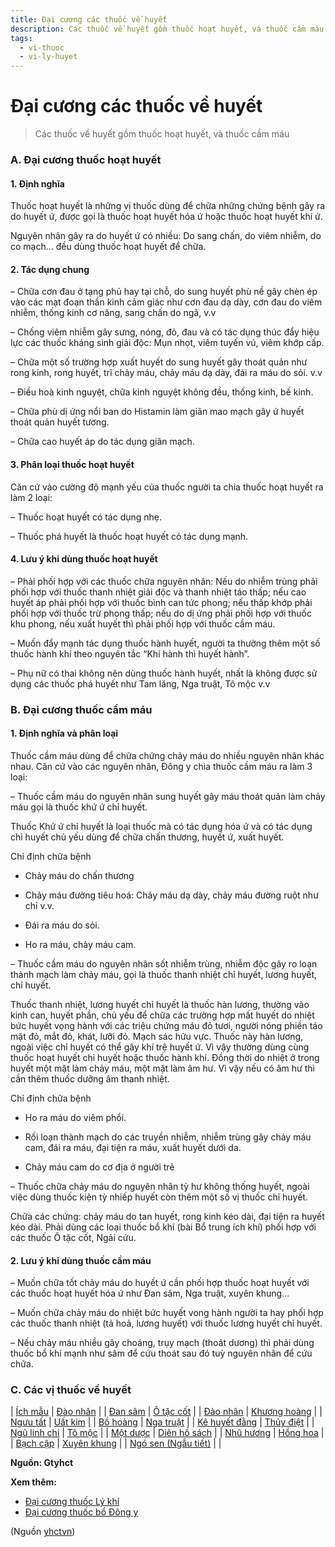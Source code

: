 ```yaml
---
title: Đại cương các thuốc về huyết
description: Các thuốc về huyết gồm thuốc hoạt huyết, và thuốc cầm máu
tags:
  - vi-thuoc
  - vi-ly-huyet
---
```


# Đại cương các thuốc về huyết 

> Các thuốc về huyết gồm thuốc hoạt huyết, và thuốc cầm máu

### A. Đại cương thuốc hoạt huyết

#### 1. Định nghĩa

Thuốc hoạt huyết là những vị thuốc dùng để chữa những chứng bệnh gây ra do huyết ứ, được gọi là thuốc hoạt huyết hóa ứ hoặc thuốc hoạt huyết khí ứ.

Nguyên nhân gây ra do huyết ứ có nhiều: Do sang chấn, do viêm nhiễm, do co mạch… đều dùng thuốc hoạt huyết để chữa.

#### 2. Tác dụng chung

– Chữa cơn đau ở tạng phủ hay tại chỗ, do sung huyết phù nề gây chèn ép vào các mạt đoạn thần kinh cảm giác như cơn đau dạ dày, cơn đau do viêm nhiễm, thống kinh cơ năng, sang chấn do ngã, v.v

– Chống viêm nhiễm gây sưng, nóng, đỏ, đau và có tác dụng thúc đẩy hiệu lực các thuốc kháng sinh giải độc: Mụn nhọt, viêm tuyến vú, viêm khớp cấp.

– Chữa một số trường hợp xuất huyết do sung huyết gây thoát quản như rong kinh, rong huyết, trĩ chảy máu, chảy máu dạ dày, đái ra máu do sỏi. v.v

– Điều hoà kinh nguyệt, chữa kinh nguyệt không đều, thống kinh, bế kinh.

– Chữa phù dị ứng nổi ban do Histamin làm giãn mao mạch gây ứ huyết thoát quản huyết tương.

– Chữa cao huyết áp do tác dụng giãn mạch.

#### 3. Phân loại thuốc hoạt huyết

Căn cứ vào cường độ mạnh yếu của thuốc người ta chia thuốc hoạt huyết ra làm 2 loại:  

– Thuốc hoạt huyết có tác dụng nhẹ.  

– Thuốc phá huyết là thuốc hoạt huyết có tác dụng mạnh.

#### 4. Lưu ý khi dùng thuốc hoạt huyết

– Phải phối hợp với các thuốc chữa nguyên nhân: Nếu do nhiễm trùng phải phối hợp với thuốc thanh nhiệt giải độc và thanh nhiệt táo thấp; nếu cao huyết áp phải phối hợp với thuốc bình can tức phong; nếu thấp khớp phải phối hợp với thuốc trừ phong thấp; nếu do dị ứng phải phối hợp với thuốc khu phong, nếu xuất huyết thì phải phối hợp với thuốc cầm máu.

– Muốn đẩy mạnh tác dụng thuốc hành huyết, người ta thường thêm một số thuốc hành khí theo nguyên tắc “Khí hành thì huyết hành”.

– Phụ nữ có thai không nên dùng thuốc hành huyết, nhất là không được sử dụng các thuốc phá huyết như Tam lăng, Nga truật, Tô mộc v.v

### B. Đại cương thuốc cầm máu

#### 1. Định nghĩa và phân loại

Thuốc cầm máu dùng để chữa chứng chảy máu do nhiều nguyên nhân khác nhau. Căn cứ vào các nguyên nhân, Đông y chia thuốc cầm máu ra làm 3 loại:

– Thuốc cầm máu do nguyên nhân sung huyết gây máu thoát quản làm chảy máu gọi là thuốc khứ ứ chỉ huyết.  

Thuốc Khứ ứ chỉ huyết là loại thuốc mà có tác dụng hóa ứ và có tác dụng chỉ huyết chủ yếu dùng để chữa chấn thương, huyết ứ, xuất huyết.

Chỉ định chữa bệnh

+ Chảy máu do chấn thương

+ Chảy máu đường tiêu hoá: Chảy máu dạ dày, chảy máu đường ruột như chỉ v.v.

+ Đái ra máu do sỏi.

+ Ho ra máu, chảy máu cam.

– Thuốc cầm máu do nguyên nhân sốt nhiễm trùng, nhiễm độc gây ro loạn thành mạch làm chảy máu, gọi là thuốc thanh nhiệt chỉ huyết, lương huyết, chỉ huyết.

Thuốc thanh nhiệt, lương huyết chỉ huyết là thuốc hàn lương, thường vào kinh can, huyết phần, chủ yếu để chữa các trường hợp mất huyết do nhiệt bức huyết vọng hành với các triệu chứng máu đỏ tươi, người nóng phiền táo mặt đỏ, mắt đỏ, khát, lưỡi đỏ. Mạch sác hữu vực. Thuốc này hàn lương, ngoài việc chỉ huyết có thể gây khí trệ huyết ứ. Vì vậy thường dùng cùng thuốc hoạt huyết chỉ huyết hoặc thuốc hành khí. Đồng thời do nhiệt ở trong huyết một mặt làm chảy máu, một mặt làm âm hư. Vì vậy nếu có âm hư thì cần thêm thuốc dưỡng âm thanh nhiệt.

Chỉ định chữa bệnh

+ Ho ra máu do viêm phổi.

+ Rối loạn thành mạch do các truyền nhiễm, nhiễm trùng gây chảy máu cam, đái ra máu, đại tiện ra máu, xuất huyết dưới da.

+ Chảy máu cam do cơ địa ở người trẻ

– Thuốc chữa chảy máu do nguyên nhân tỳ hư không thống huyết, ngoài việc dùng thuốc kiện tỳ nhiếp huyết còn thêm một số vị thuốc chỉ huyết.

Chữa các chứng: chảy máu do tan huyết, rong kinh kéo dài, đại tiện ra huyết kéo dài. Phải dùng các loại thuốc bổ khí (bài Bổ trung ích khí) phối hợp với các thuốc Ô tặc cốt, Ngải cứu.

#### 2. Lưu ý khi dùng thuốc cầm máu

– Muốn chữa tốt chảy máu do huyết ứ cần phối hợp thuốc hoạt huyết với các thuốc hoạt huyết hóa ứ như Đan sâm, Nga truật, xuyên khung…

– Muốn chữa chảy máu do nhiệt bức huyết vong hành người ta hay phối hợp các thuốc thanh nhiệt (tả hoả, lương huyết) với thuốc lương huyết chỉ huyết.

– Nếu chảy máu nhiều gây choáng, trụy mạch (thoát dương) thì phải dùng thuốc bổ khí mạnh như sâm để cứu thoát sau đó tuỳ nguyên nhân để cứu chữa.

### C. Các vị thuốc về huyết

| [Ích mẫu](/yhctvn/vi-thuoc-ich-mau) | [Đào nhân](/yhctvn/vi-thuoc-dao-nhan-dao-hach)  |
| [Đan sâm](/yhctvn/vi-thuoc-dan-sam) | [Ô tặc cốt](/yhctvn/vi-thuoc-mai-muc-o-tac-cot) |
| [Đào nhân](/yhctvn/vi-thuoc-dao-nhan-dao-hach) | [Khương hoàng](/yhctvn/vi-thuoc-cay-nghe-khuong-hoang) |
| [Ngưu tất](/yhctvn/vi-thuoc-nguu-tat) | [Uất kim](/yhctvn/vi-thuoc-uat-kim-nghe-rung-ngai-trang)  |
| [Bồ hoàng](/yhctvn/vi-thuoc-bo-hoang-co-nen) | [Nga truật](/yhctvn/vi-thuoc-nga-truat-nghe-den) |
| [Kê huyết đằng](/yhctvn/vi-thuoc-ke-huyet-dang) | [Thủy điệt](/yhctvn/vi-thuoc-thuy-diet-con-dia) |
| [Ngũ linh chi](/yhctvn/vi-thuoc-ngu-linh-chi) | [Tô mộc](/yhctvn/vi-thuoc-to-moc-cay-go-vang) |
| [Một dược](/yhctvn/vi-thuoc-mot-duoc) | [Diên hồ sách](/yhctvn/vi-thuoc-dien-ho-sach) |
| [Nhũ hương](/yhctvn/vi-thuoc-nhu-huong) | [Hồng hoa](/yhctvn/vi-thuoc-hong-lam-hoa-hong-hoa) |
| [Bạch cập](/yhctvn/vi-thuoc-bach-cap) | [Xuyên khung](/yhctvn/vi-thuoc-xuyen-khung) |
| 
[Ngó sen (Ngẫu tiết)](/yhctvn/vi-thuoc-ngo-sen-ngau-tiet)
 |  |

**Nguồn: Gtyhct**

**Xem thêm:**

* [Đại cương thuốc Lý khí](/yhctvn/dai-cuong-thuoc-ly-khi)
* [Đại cương thuốc bổ Đông y](/yhctvn/dai-cuong-thuoc-bo-dong-y)

(Nguồn <a href="https://yhctvn.com/dai-cuong-cac-thuoc-ve-huyet/" target="_blank">yhctvn</a>)
